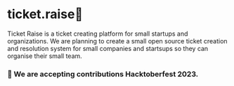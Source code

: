 # ticket.raise🎫
Ticket Raise is a ticket creating platform for small startups and organizations.
We are planning to create a small open source ticket creation and resolution system for small companies and startsups
so they can organise their small team. <br>
### 🦄 We are accepting contributions Hacktoberfest 2023.
